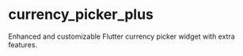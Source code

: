 # currency_picker_plus
Enhanced and customizable Flutter currency picker widget with extra features.
